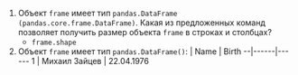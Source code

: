 1. Объект ```frame``` имеет тип ```pandas.DataFrame (pandas.core.frame.DataFrame)```. Какая из предложенных команд позволяет получить размер объекта ```frame``` в строках и столбцах?
	* ```frame.shape```
2. Объект ```frame``` имеет тип ```pandas.DataFrame()```:
  | Name | Birth
--|------|------
1 | Михаил Зайцев | 22.04.1976
